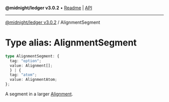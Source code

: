 **@midnight/ledger v3.0.2** • [Readme](../README.md) \| [API](../globals.md)

***

[@midnight/ledger v3.0.2](../README.md) / AlignmentSegment

# Type alias: AlignmentSegment

```ts
type AlignmentSegment: {
  tag: "option";
  value: Alignment[];
  } | {
  tag: "atom";
  value: AlignmentAtom;
};
```

A segment in a larger [Alignment](Alignment.md).
